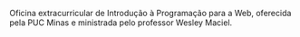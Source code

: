 Oficina extracurricular de Introdução à Programação para a Web, oferecida pela PUC Minas e ministrada pelo professor Wesley Maciel.
